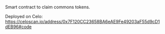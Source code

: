 Smart contract to claim commons tokens.

Deployed on Celo: https://celoscan.io/address/0x7F120CC23658BA6eAE9Fe49203aF55d9cD1dEB96#code